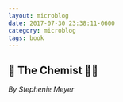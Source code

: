 ```yaml
---
layout: microblog
date: 2017-07-30 23:38:11-0600
category: microblog
tags: book
---
```

## 📖 The Chemist 👩‍🔬
*By Stephenie Meyer*
